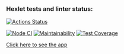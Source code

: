 ### Hexlet tests and linter status:
[![Actions Status](https://github.com/Salamdi/frontend-project-lvl3/workflows/hexlet-check/badge.svg)](https://github.com/Salamdi/frontend-project-lvl3/actions)


[![Node CI](https://github.com/Salamdi/frontend-project-lvl3/workflows/Node%20CI/badge.svg)](https://github.com/Salamdi/frontend-project-lvl3/actions)
[![Maintainability](https://api.codeclimate.com/v1/badges/48ed2e3a5782ac38b7d8/maintainability)](https://codeclimate.com/github/Salamdi/frontend-project-lvl3/maintainability)
[![Test Coverage](https://api.codeclimate.com/v1/badges/48ed2e3a5782ac38b7d8/test_coverage)](https://codeclimate.com/github/Salamdi/frontend-project-lvl3/test_coverage)

[Click here to see the app](https://frontend-project-lvl3-coral.vercel.app/)
